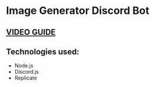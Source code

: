 # Image Generator Discord Bot

## [VIDEO GUIDE](https://youtu.be/8ESyiQHareo)

## Technologies used:

- Node.js
- Discord.js
- Replicate
